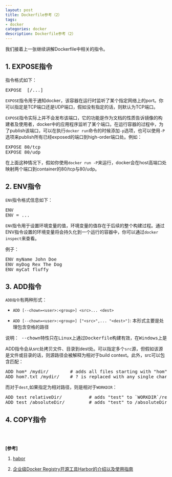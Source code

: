 ```yaml
---
layout: post
title: Dockerfile参考（2）
tags:
- docker
categories: docker
description: Dockerfile参考（2）
---
```



我们接着上一张继续讲解Dockerfile中相关的指令。


<!-- more -->


## 1. EXPOSE指令

指令格式如下：
<pre>
EXPOSE <port> [<port>/<protocol>...]
</pre>

```EXPOSE```指令用于通知docker，该容器在运行时监听了某个指定网络上的port。你可以指定是TCP端口还是UDP端口，假如没有指定的话，则默认为TCP端口。

```EXPOSE```指令实际上并不会发布该端口，它的功能是作为文档的性质告诉镜像的构建者及使用者，docker中的应用程序监听了某个端口。在运行容器的过程中，为了publish该端口，可以在执行```docker run```命令的时候添加```-p```选项，也可以使用```-P```选项来publish所有已经exposed的端口到high-order端口处。例如：
<pre>
EXPOSE 80/tcp
EXPOSE 80/udp
</pre>
在上面这种情况下，假如你使用```docker run -P```来运行，docker会在host高端口处映射两个端口到container的80/tcp与80/udp。

## 2. ENV指令
```ENV```指令格式信息如下：
<pre>
ENV <key> <value>
ENV <key>=<value> ...
</pre>
```ENV```指令用于设置环境变量的值，环境变量的值存在于后续的整个构建过程。通过ENV指令设置的环境变量将会持久化到一个运行的容器中，你可以通过```docker inspect```来查看。

例子：
<pre>
ENV myName John Doe
ENV myDog Rex The Dog
ENV myCat fluffy
</pre>


## 3. ADD指令
```ADD指令```有两种形式：

* ```ADD [--chown=<user>:<group>] <src>... <dest>```

* ```ADD [--chown=<user>:<group>] ["<src>",... "<dest>"]```: 本形式主要是处理包含空格的路径
<pre>
说明： --chown特性只在Linux上通过Dockerfile构建有效，在Windows上是无效的。
</pre>

ADD指令会从src处拷贝文件、目录到dest处。可以指定多个```src```源，但假如该源是文件或目录的话，则源路径会被解释为相对于build context。此外，src可以包含匹配：
<pre>
ADD hom* /mydir/        # adds all files starting with "hom"
ADD hom?.txt /mydir/    # ? is replaced with any single character, e.g., "home.txt"
</pre>
而对于```dest```,如果指定为相对路径，则是相对于```WORKDIR```：
<pre>
ADD test relativeDir/          # adds "test" to `WORKDIR`/relativeDir/
ADD test /absoluteDir/         # adds "test" to /absoluteDir/
</pre>

## 4. COPY指令




<br />
<br />

**[参考]**

1. [habor](https://github.com/vmware/harbor)

2. [企业级Docker Registry开源工具Harbor的介绍以及使用指南](https://my.oschina.net/xxbAndy/blog/786712)
<br />
<br />
<br />


